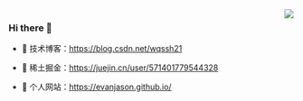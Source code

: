 <img align="right" src="https://github-readme-stats.vercel.app/api?username=EvanJason&show_icons=true&icon_color=CE1D2D&text_color=718096&bg_color=ffffff&hide_title=true" />
  
### Hi there  🌅
- :orange_book: 技术博客：https://blog.csdn.net/wqssh21

- :meat_on_bone: 稀土掘金：https://juejin.cn/user/571401779544328
 
- :hammer:  个人网站：https://evanjason.github.io/

